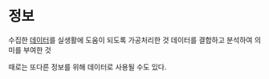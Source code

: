 # 정보
수집한 [데이터](Data.md)를 실생활에 도움이 되도록 가공처리한 것
데이터를 결합하고 분석하여 의미를 부여한 것

때로는 또다른 정보를 위해 데이터로 사용될 수도 있다.